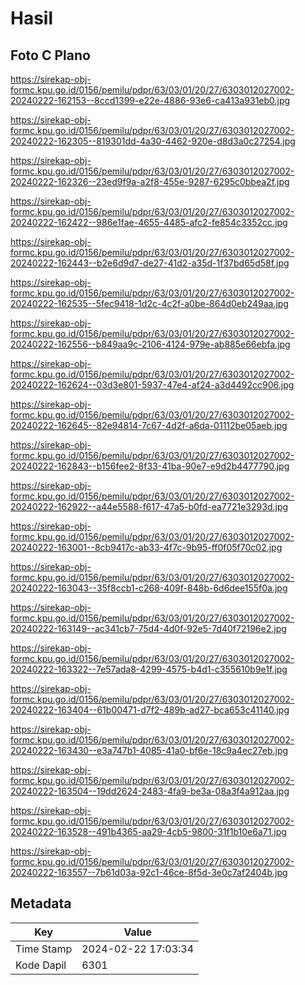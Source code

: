 # Hasil

## Foto C Plano

https://sirekap-obj-formc.kpu.go.id/0156/pemilu/pdpr/63/03/01/20/27/6303012027002-20240222-162153--8ccd1399-e22e-4886-93e6-ca413a931eb0.jpg

https://sirekap-obj-formc.kpu.go.id/0156/pemilu/pdpr/63/03/01/20/27/6303012027002-20240222-162305--819301dd-4a30-4462-920e-d8d3a0c27254.jpg

https://sirekap-obj-formc.kpu.go.id/0156/pemilu/pdpr/63/03/01/20/27/6303012027002-20240222-162326--23ed9f9a-a2f8-455e-9287-6295c0bbea2f.jpg

https://sirekap-obj-formc.kpu.go.id/0156/pemilu/pdpr/63/03/01/20/27/6303012027002-20240222-162422--986e1fae-4655-4485-afc2-fe854c3352cc.jpg

https://sirekap-obj-formc.kpu.go.id/0156/pemilu/pdpr/63/03/01/20/27/6303012027002-20240222-162443--b2e6d9d7-de27-41d2-a35d-1f37bd65d58f.jpg

https://sirekap-obj-formc.kpu.go.id/0156/pemilu/pdpr/63/03/01/20/27/6303012027002-20240222-162535--5fec9418-1d2c-4c2f-a0be-864d0eb249aa.jpg

https://sirekap-obj-formc.kpu.go.id/0156/pemilu/pdpr/63/03/01/20/27/6303012027002-20240222-162556--b849aa9c-2106-4124-979e-ab885e66ebfa.jpg

https://sirekap-obj-formc.kpu.go.id/0156/pemilu/pdpr/63/03/01/20/27/6303012027002-20240222-162624--03d3e801-5937-47e4-af24-a3d4492cc906.jpg

https://sirekap-obj-formc.kpu.go.id/0156/pemilu/pdpr/63/03/01/20/27/6303012027002-20240222-162645--82e94814-7c67-4d2f-a6da-01112be05aeb.jpg

https://sirekap-obj-formc.kpu.go.id/0156/pemilu/pdpr/63/03/01/20/27/6303012027002-20240222-162843--b156fee2-8f33-41ba-90e7-e9d2b4477790.jpg

https://sirekap-obj-formc.kpu.go.id/0156/pemilu/pdpr/63/03/01/20/27/6303012027002-20240222-162922--a44e5588-f617-47a5-b0fd-ea7721e3293d.jpg

https://sirekap-obj-formc.kpu.go.id/0156/pemilu/pdpr/63/03/01/20/27/6303012027002-20240222-163001--8cb9417c-ab33-4f7c-9b95-ff0f05f70c02.jpg

https://sirekap-obj-formc.kpu.go.id/0156/pemilu/pdpr/63/03/01/20/27/6303012027002-20240222-163043--35f8ccb1-c268-409f-848b-6d6dee155f0a.jpg

https://sirekap-obj-formc.kpu.go.id/0156/pemilu/pdpr/63/03/01/20/27/6303012027002-20240222-163149--ac341cb7-75d4-4d0f-92e5-7d40f72196e2.jpg

https://sirekap-obj-formc.kpu.go.id/0156/pemilu/pdpr/63/03/01/20/27/6303012027002-20240222-163322--7e57ada8-4299-4575-b4d1-c355610b9e1f.jpg

https://sirekap-obj-formc.kpu.go.id/0156/pemilu/pdpr/63/03/01/20/27/6303012027002-20240222-163404--61b00471-d7f2-489b-ad27-bca653c41140.jpg

https://sirekap-obj-formc.kpu.go.id/0156/pemilu/pdpr/63/03/01/20/27/6303012027002-20240222-163430--e3a747b1-4085-41a0-bf6e-18c9a4ec27eb.jpg

https://sirekap-obj-formc.kpu.go.id/0156/pemilu/pdpr/63/03/01/20/27/6303012027002-20240222-163504--19dd2624-2483-4fa9-be3a-08a3f4a912aa.jpg

https://sirekap-obj-formc.kpu.go.id/0156/pemilu/pdpr/63/03/01/20/27/6303012027002-20240222-163528--491b4365-aa29-4cb5-9800-31f1b10e6a71.jpg

https://sirekap-obj-formc.kpu.go.id/0156/pemilu/pdpr/63/03/01/20/27/6303012027002-20240222-163557--7b61d03a-92c1-46ce-8f5d-3e0c7af2404b.jpg


## Metadata

| Key        | Value               |
| ---------- | ------------------- |
| Time Stamp | 2024-02-22 17:03:34 |
| Kode Dapil | 6301                |



